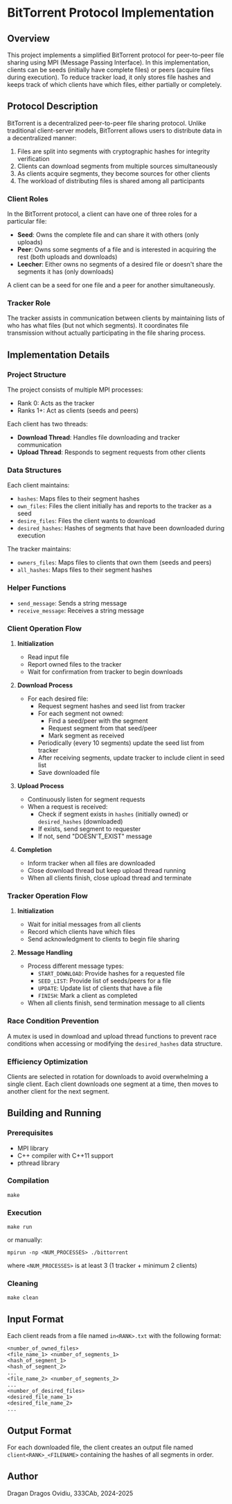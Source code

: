 # BitTorrent Protocol Implementation

## Overview

This project implements a simplified BitTorrent protocol for peer-to-peer file sharing using MPI (Message Passing Interface). In this implementation, clients can be seeds (initially have complete files) or peers (acquire files during execution). To reduce tracker load, it only stores file hashes and keeps track of which clients have which files, either partially or completely.

## Protocol Description

BitTorrent is a decentralized peer-to-peer file sharing protocol. Unlike traditional client-server models, BitTorrent allows users to distribute data in a decentralized manner:

1. Files are split into segments with cryptographic hashes for integrity verification
2. Clients can download segments from multiple sources simultaneously
3. As clients acquire segments, they become sources for other clients
4. The workload of distributing files is shared among all participants

### Client Roles

In the BitTorrent protocol, a client can have one of three roles for a particular file:

- **Seed**: Owns the complete file and can share it with others (only uploads)
- **Peer**: Owns some segments of a file and is interested in acquiring the rest (both uploads and downloads)
- **Leecher**: Either owns no segments of a desired file or doesn't share the segments it has (only downloads)

A client can be a seed for one file and a peer for another simultaneously.

### Tracker Role

The tracker assists in communication between clients by maintaining lists of who has what files (but not which segments). It coordinates file transmission without actually participating in the file sharing process.

## Implementation Details

### Project Structure

The project consists of multiple MPI processes:
- Rank 0: Acts as the tracker
- Ranks 1+: Act as clients (seeds and peers)

Each client has two threads:
- **Download Thread**: Handles file downloading and tracker communication
- **Upload Thread**: Responds to segment requests from other clients

### Data Structures

Each client maintains:
- `hashes`: Maps files to their segment hashes
- `own_files`: Files the client initially has and reports to the tracker as a seed
- `desire_files`: Files the client wants to download
- `desired_hashes`: Hashes of segments that have been downloaded during execution

The tracker maintains:
- `owners_files`: Maps files to clients that own them (seeds and peers)
- `all_hashes`: Maps files to their segment hashes

### Helper Functions

- `send_message`: Sends a string message
- `receive_message`: Receives a string message

### Client Operation Flow

1. **Initialization**
   - Read input file
   - Report owned files to the tracker
   - Wait for confirmation from tracker to begin downloads

2. **Download Process**
   - For each desired file:
     - Request segment hashes and seed list from tracker
     - For each segment not owned:
       - Find a seed/peer with the segment
       - Request segment from that seed/peer
       - Mark segment as received
     - Periodically (every 10 segments) update the seed list from tracker
     - After receiving segments, update tracker to include client in seed list
     - Save downloaded file

3. **Upload Process**
   - Continuously listen for segment requests
   - When a request is received:
     - Check if segment exists in `hashes` (initially owned) or `desired_hashes` (downloaded)
     - If exists, send segment to requester
     - If not, send "DOESN'T_EXIST" message

4. **Completion**
   - Inform tracker when all files are downloaded
   - Close download thread but keep upload thread running
   - When all clients finish, close upload thread and terminate

### Tracker Operation Flow

1. **Initialization**
   - Wait for initial messages from all clients
   - Record which clients have which files
   - Send acknowledgment to clients to begin file sharing

2. **Message Handling**
   - Process different message types:
     - `START_DOWNLOAD`: Provide hashes for a requested file
     - `SEED_LIST`: Provide list of seeds/peers for a file
     - `UPDATE`: Update list of clients that have a file
     - `FINISH`: Mark a client as completed
   - When all clients finish, send termination message to all clients

### Race Condition Prevention

A mutex is used in download and upload thread functions to prevent race conditions when accessing or modifying the `desired_hashes` data structure.

### Efficiency Optimization

Clients are selected in rotation for downloads to avoid overwhelming a single client. Each client downloads one segment at a time, then moves to another client for the next segment.

## Building and Running

### Prerequisites
- MPI library
- C++ compiler with C++11 support
- pthread library

### Compilation
```
make
```

### Execution
```
make run
```
or manually:
```
mpirun -np <NUM_PROCESSES> ./bittorrent
```
where `<NUM_PROCESSES>` is at least 3 (1 tracker + minimum 2 clients)

### Cleaning
```
make clean
```

## Input Format

Each client reads from a file named `in<RANK>.txt` with the following format:
```
<number_of_owned_files>
<file_name_1> <number_of_segments_1>
<hash_of_segment_1>
<hash_of_segment_2>
...
<file_name_2> <number_of_segments_2>
...
<number_of_desired_files>
<desired_file_name_1>
<desired_file_name_2>
...
```

## Output Format

For each downloaded file, the client creates an output file named `client<RANK>_<FILENAME>` containing the hashes of all segments in order.

## Author

Dragan Dragos Ovidiu, 333CAb, 2024-2025